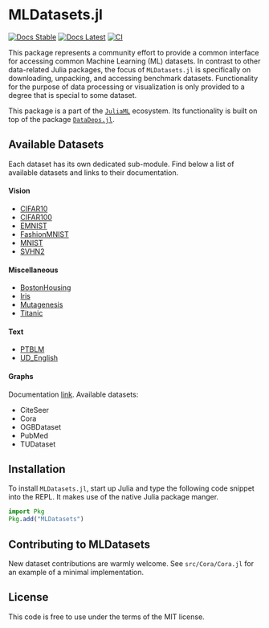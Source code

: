 # MLDatasets.jl

[![Docs Stable](https://img.shields.io/badge/docs-stable-blue.svg)](https://JuliaML.github.io/MLDatasets.jl/stable)
[![Docs Latest](https://img.shields.io/badge/docs-dev-blue.svg)](https://JuliaML.github.io/MLDatasets.jl/dev)
[![CI](https://github.com/JuliaML/MLDatasets.jl/workflows/Unit%20test/badge.svg)](https://github.com/JuliaML/MLDatasets.jl/actions)

This package represents a community effort to provide a common interface for accessing common Machine Learning (ML) datasets. 
In contrast to other data-related Julia packages, the focus of `MLDatasets.jl` is specifically on downloading, unpacking, and accessing benchmark datasets. 
Functionality for the purpose of data processing or visualization is only provided to a degree that is special to some dataset.

This package is a part of the
[`JuliaML`](https://github.com/JuliaML) ecosystem. 
Its functionality is built on top of the package
[`DataDeps.jl`](https://github.com/oxinabox/DataDeps.jl).


## Available Datasets

Each dataset has its own dedicated sub-module. 
Find below a list of available datasets and links to their documentation.

#### Vision
  - [CIFAR10](https://juliaml.github.io/MLDatasets.jl/dev/datasets/CIFAR10/)
  - [CIFAR100](https://juliaml.github.io/MLDatasets.jl/dev/datasets/CIFAR100/)
  - [EMNIST](https://juliaml.github.io/MLDatasets.jl/dev/datasets/EMNIST/)
  - [FashionMNIST](https://juliaml.github.io/MLDatasets.jl/dev/datasets/FashionMNIST/)
  - [MNIST](https://juliaml.github.io/MLDatasets.jl/dev/datasets/MNIST/)
  - [SVHN2](https://juliaml.github.io/MLDatasets.jl/dev/datasets/SVHN2/)

#### Miscellaneous
  - [BostonHousing](https://juliaml.github.io/MLDatasets.jl/dev/datasets/BostonHousing/)
  - [Iris](https://juliaml.github.io/MLDatasets.jl/dev/datasets/Iris/)
  - [Mutagenesis](https://relational.fit.cvut.cz/dataset/Mutagenesis)
  - [Titanic](https://juliaml.github.io/MLDatasets.jl/dev/datasets/Titanic/)

#### Text
  - [PTBLM](https://juliaml.github.io/MLDatasets.jl/dev/datasets/PTBLM/)
  - [UD_English](https://juliaml.github.io/MLDatasets.jl/dev/datasets/UD_English/)

#### Graphs

Documentation [link](https://juliaml.github.io/MLDatasets.jl/dev/datasets/graphs). Available datasets:
  - CiteSeer
  - Cora
  - OGBDataset
  - PubMed
  - TUDataset

## Installation

To install `MLDatasets.jl`, start up Julia and type the following code snippet into the REPL. 
It makes use of the native Julia
package manger.

```julia
import Pkg
Pkg.add("MLDatasets")
```

## Contributing to MLDatasets

New dataset contributions are warmly welcome. See `src/Cora/Cora.jl` for an example
of a minimal implementation. 

## License

This code is free to use under the terms of the MIT license.
